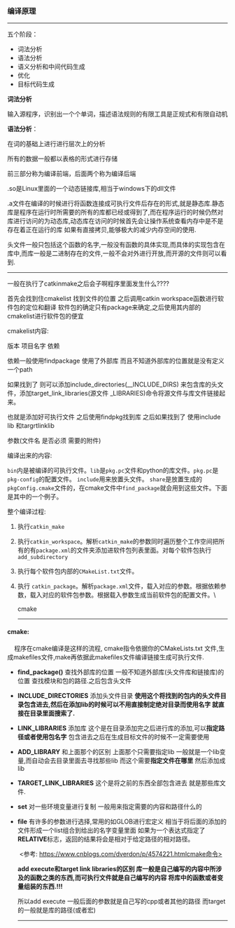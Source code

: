 ### 编译原理

***

五个阶段：

- 词法分析
- 语法分析
- 语义分析和中间代码生成
- 优化
- 目标代码生成

**词法分析**

输入源程序，识别出一个个单词，描述语法规则的有限工具是正规式和有限自动机



**语法分析**：

在词的基础上进行进行层次上的分析







所有的数据一般都以表格的形式进行存储



前三部分称为编译前端，后面两个称为编译后端



.so是Linux里面的一个动态链接库,相当于windows下的dll文件

.a文件在编译的时候进行将函数连接成可执行文件后存在的形式,就是静态库.静态库是程序在运行时所需要的所有的库都已经或得到了,而在程序运行的时候仍然对库进行访问的为动态库,动态库在访问的时候首先会让操作系统查看内存中是不是存在着正在运行的库 如果有直接拷贝,能够极大的减少内存空间的使用.

头文件一般只包括这个函数的名字,一般没有函数的具体实现,而具体的实现包含在库中,而库一般是二进制存在的文件,一般不会对外进行开放,而开源的文件则可以看到.

***

一般在执行了catkinmake之后会子啊程序里面发生什么????

首先会找到住cmakelist 找到文件的位置 之后调用catkin workspace函数进行软件包的定位和翻译 软件包的确定只有package来确定,之后使用其内部的cmakelist进行软件包的便宜

cmakelist内容:

版本 项目名字 依赖

依赖一般使用findpackage 使用了外部库 而且不知道外部库的位置就是没有定义一个path

如果找到了 则可以添加include_directories(<NAME>__INCLUDE_DIRS) 来包含库的头文件，添加target_link_libraries(源文件   <NAME>_LIBRARIES)命令将源文件与库文件链接起来。

也就是添加好可执行文件 之后使用findpkg找到库 之后如果找到了 使用include lib 和targrtlinklib

参数(文件名 是否必须 需要的附件)

编译出来的内容:

`bin`内是被编译的可执行文件。`lib`是`pkg.pc`文件和python的库文件。`pkg.pc`是`pkg-config`的配置文件。 `include`用来放置头文件。 `share`是放置生成的`pkgConfig.cmake`文件的，在cmake文件中`find_package`就会用到这些文件。下面是其中的一个例子。



整个编译过程:

1. 执行`catkin_make`

2. 执行`catkin_workspace`。解析`catkin_make`的参数同时遍历整个工作空间把所有的有`package.xml`的文件夹添加进软件包列表里面。对每个软件包执行`add_subdirectory`

3. 执行每个软件包内部的`CMakeList.txt`文件。

4. 执行 `catkin_package`。解析`package.xml`文件，载入对应的参数。根据依赖参数，载入对应的软件包参数。根据载入参数生成当前软件包的配置文件。\

   cmake

   ***

#### cmake:

     程序在cmake编译是这样的流程, cmake指令依据你的CMakeLists.txt 文件,生成makefiles文件,make再依据此makefiles文件编译链接生成可执行文件. 



- **find_package()**  	查找外部库的位置 一般不知道外部库(头文件库和链接库)的位置 查找模块和包的路径.之后包含头文件

- **INCLUDE_DIRECTORIES** 添加头文件目录 **使用这个将找到的包内的头文件目录包含进去,然后在添加lib的时候可以不用直接制定绝对目录而使用名字 就直接在目录里面搜索了.**

- **LINK_LIBRARIES** 添加库 这个是在目录添加完之后进行库的添加,可以**指定路径或者使用包名字** 包含进去之后在生成目标文件的时候不一定需要使用

- **ADD_LIBRARY** 和上面那个的区别 上面那个只需要指定lib 一般就是一个lib变量,而自动会去目录里面去寻找那些lib 而这个需要**指定文件在哪里** 然后添加成lib

- **TARGET_LINK_LIBRARIES**  这个是将之前的东西全部包含进去 就是那些库文件.

- **set** 对一些环境变量进行复制 一般用来指定需要的内容和路径什么的

- **file** 有许多的参数进行选择,常用的如GLOB进行宏定义 相当于将后面的添加的文件形成一个list组合到给出的名字变量里面 如果为一个表达式指定了**RELATIVE**标志，返回的结果将会是相对于给定路径的相对路径。

  ​	<参考: https://www.cnblogs.com/dverdon/p/4574221.htmlcmake命令>

  

  **add execute和target link libraries的区别 库一般是自己编写的内容中所涉及的函数之类的东西,而可执行文件就是自己编写的内容 将库中的函数或者变量组装的东西.!!!**

  所以add execute 一般后面的参数就是自己写的cpp或者其他的路径 而target的一般就是库的路径(或者宏)

  

  ***